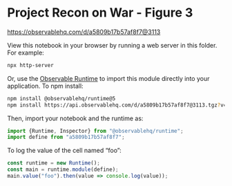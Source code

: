 # Project Recon on War - Figure 3

https://observablehq.com/d/a5809b17b57af8f7@3113

View this notebook in your browser by running a web server in this folder. For
example:

~~~sh
npx http-server
~~~

Or, use the [Observable Runtime](https://github.com/observablehq/runtime) to
import this module directly into your application. To npm install:

~~~sh
npm install @observablehq/runtime@5
npm install https://api.observablehq.com/d/a5809b17b57af8f7@3113.tgz?v=3
~~~

Then, import your notebook and the runtime as:

~~~js
import {Runtime, Inspector} from "@observablehq/runtime";
import define from "a5809b17b57af8f7";
~~~

To log the value of the cell named “foo”:

~~~js
const runtime = new Runtime();
const main = runtime.module(define);
main.value("foo").then(value => console.log(value));
~~~

